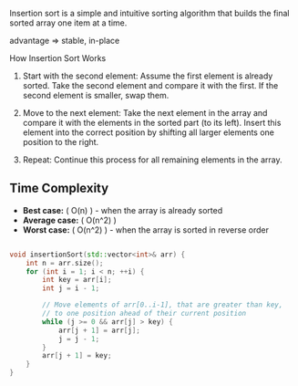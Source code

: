 Insertion sort is a simple and intuitive sorting algorithm that builds the final sorted array one item at a time.

advantage => stable, in-place


How Insertion Sort Works
1. Start with the second element: Assume the first element is already sorted. Take the second element and compare it with the first. If the second element is smaller, swap them.

2. Move to the next element: Take the next element in the array and compare it with the elements in the sorted part (to its left). Insert this element into the correct position by shifting all larger elements one position to the right.

3. Repeat: Continue this process for all remaining elements in the array.


## Time Complexity

- **Best case:** \( O(n) \) - when the array is already sorted
- **Average case:** \( O(n^2) \)
- **Worst case:** \( O(n^2) \) - when the array is sorted in reverse order



```cpp

void insertionSort(std::vector<int>& arr) {
    int n = arr.size();
    for (int i = 1; i < n; ++i) {
        int key = arr[i];
        int j = i - 1;

        // Move elements of arr[0..i-1], that are greater than key, 
        // to one position ahead of their current position
        while (j >= 0 && arr[j] > key) {
            arr[j + 1] = arr[j];
            j = j - 1;
        }
        arr[j + 1] = key;
    }
}

```
